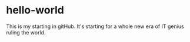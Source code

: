 # hello-world
This is my starting in gitHub.
It's starting for a whole new era of IT genius ruling the world.
